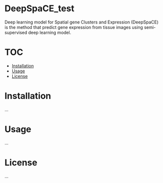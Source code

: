 # DeepSpaCE_test

Deep learning model for Spatial gene Clusters and Expression (DeepSpaCE) is the method that predict gene expression from tissue images using semi-supervised deep learning model.


# TOC
- [Installation](#installation)
- [Usage](#usage)
- [License](#license)

# Installation
...

# Usage
...

# License
...
